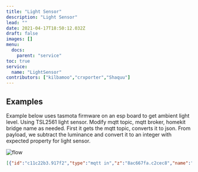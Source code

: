 ```yaml
---
title: "Light Sensor"
description: "Light Sensor"
lead: ""
date: 2021-04-17T18:50:12.032Z
draft: false
images: []
menu:
  docs:
    parent: "service"
toc: true
service:
  name: "LightSensor"
contributors: ["kilbamoo","crxporter","Shaquu"]
---
```


## Examples

Example below uses tasmota firmware on an esp board to get ambient light level. Using TSL2561 light sensor.
Modify mqtt topic, mqtt broker, homekit bridge name as needed.
First it gets the mqtt topic, converts it to json.
From payload, we subtract the luminance and convert it to an integer with expected property for light sensor.

![flow](https://i.ibb.co/X7b62Fj/flowTSL.jpg)

```json
[{"id":"c11c22b3.917f2","type":"mqtt in","z":"8ac667fa.c2cec8","name":"sonoff12","topic":"tele/sonoff12/SENSOR","qos":"2","datatype":"auto","broker":"1e53b5d8.56e33a","x":76,"y":412,"wires":[["79b3e787.48c528"]]},{"id":"79b3e787.48c528","type":"json","z":"8ac667fa.c2cec8","name":"","property":"payload","action":"","pretty":false,"x":239,"y":413,"wires":[["6eb3b1bc.61b1d"]]},{"id":"9f8da133.70e86","type":"debug","z":"8ac667fa.c2cec8","name":"","active":false,"tosidebar":true,"console":false,"tostatus":false,"complete":"payload","targetType":"msg","x":646,"y":475,"wires":[]},{"id":"6eb3b1bc.61b1d","type":"function","z":"8ac667fa.c2cec8","name":"GetLumi","func":"msg.payload = {\n    CurrentAmbientLightLevel\t: parseInt(msg.payload.TSL2561.Illuminance)\n}\nreturn msg;\n","outputs":1,"noerr":0,"x":403,"y":413,"wires":[["9f8da133.70e86","8742cf23.9c419"]]},{"id":"8742cf23.9c419","type":"homekit-service","z":"8ac667fa.c2cec8","isParent":true,"bridge":"4c36a4e3.de153c","parentService":"","name":"LichtNiveau","serviceName":"LightSensor","topic":"","filter":false,"manufacturer":"JeroVanl","model":"TSL2561","serialNo":"01/04/2019","characteristicProperties":"{}","x":652,"y":414,"wires":[[]]},{"id":"1e53b5d8.56e33a","type":"mqtt-broker","z":"","name":"MQTTonRasp","broker":"192.168.2.61","port":"1883","clientid":"","usetls":false,"compatmode":true,"keepalive":"60","cleansession":true,"birthTopic":"","birthQos":"0","birthPayload":"","closeTopic":"","closeQos":"0","closePayload":"","willTopic":"","willQos":"0","willPayload":""},{"id":"4c36a4e3.de153c","type":"homekit-bridge","z":"","bridgeName":"BridgeOnNodeRed","pinCode":"111-11-111","port":"","allowInsecureRequest":false,"manufacturer":"JeroVanl","model":"MQTT_Talk","serialNo":"24/03/2019","customMdnsConfig":false,"mdnsMulticast":true,"mdnsInterface":"","mdnsPort":"","mdnsIp":"","mdnsTtl":"","mdnsLoopback":true,"mdnsReuseAddr":true}]
```
